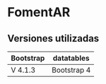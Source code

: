# FomentAR

## Versiones utilizadas

|   Bootstrap    |  datatables  |
|----------------|--------------|
| V 4.1.3        | Bootstrap 4  |
